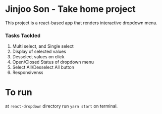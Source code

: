 # Jinjoo Son - Take home project

This project is a react-based app that renders interactive dropdown menu.

### Tasks Tackled

1. Multi select, and Single select
2. Display of selected values
3. Desselect values on click
4. Open/Closed Status of dropdown menu
5. Select All/Desselect All button
6. Responsivenss

# To run

at `react-dropdown` directory run `yarn start` on terminal.
